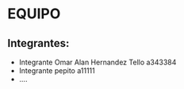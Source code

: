 # EQUIPO <PANESITOS>


## Integrantes:

* Integrante Omar Alan Hernandez Tello a343384
* Integrante pepito a11111
* ....



